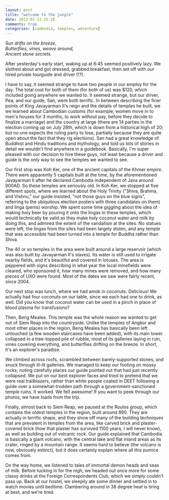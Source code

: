 ```yaml
---
layout: post
title: "welcome to the jungle"
date: 2013-07-12 15:26
comments: true
categories: [cambodia, temples, adventure]
---
```


<em>Sun drifts on the breeze,<br/>
Butterflies, vines, weave around,<br/>
Ancient stone secrets.</em>

After yesterday's early start, waking up at 6:45 seemed positively lazy.  We slothed about and got dressed, grabbed breakfast, then set off with our hired private tourguide and driver (!?).

I have to say, it seemed strange to have two people in our employ for the day.  The total cost for both of them (for both of us) was $120, which included going anywhere we wanted to.  It seemed strange, but our driver, Pea, and our guide, San, were both terrific.  In between describing the finer points of King Javayarman II's reign and the details of temples he built, we we learned about Cambodian customs (for example, women move in to men's houses for 3 months, to work without pay, before they decide to finalize a marriage) and the country at large (there are 14 parties in the election coming up on July 28th, which is down from a historical high of 20; but no one expects the ruling party to lose, partially because they are quite open about the fact that they rig elections).  San had a great knowledge of Buddhist and Hindu traditions and mythology, and told us lots of stories in detail we wouldn't find anywhere in a guidebook.  Basically, I'm super pleased with our decision to hire these guys, not least because a driver and guide is the only way to see the temples we wanted to see.

Our first stop was Koh Ker, one of the ancient capitals of the Khmer empire.  There were apparently 5 capitals built at the time, by the aforementioned Javayarman II after he declared Cambodia independent of Java around 900AD.  So these temples are seriously old.  In Koh Ker, we stopped at five different spots, where we learned about the Holy Trinity ("Shiva, Brahma, and Vishnu," our guide insisted, "not those guys on the blue signs", referring to the ubiquitous election posters with three candidates on them) and linga (penis) worship.  We spent some time giggling about the idea of making holy beer by pouring it onto the lingas in these temples, which would technically be valid as they make holy coconut water and milk by doing this, and admired the extent of the vandalism at the sites.  No statues were left, the lingas from the sites had been largely stolen, and any temple that was accessible had been turned into a temple for Buddha rather than Shiva.

The 40 or so temples in the area were built around a large reservoir (which was also built by Javayarman II's slaves).  Its water is still used to irrigate nearby fields, and it's beautiful and covered in lotuses.  The area is peppered with signs describing in what year the local minefields were cleared, who sponsored it, how many mines were removed, and how many pieces of UXO were found.  Most of the dates we saw were fairly recent, since 2004.

Our next stop was lunch, where we had amok in coconuts.  Delicious!  We actually had four coconuts on our table, since we each had one to drink, as well.  Did you know that coconut water can be used in a pinch in place of blood plasma for transfusions?

Then, Beng Mealea.  This temple was the whole reason we wanted to get out of Siem Reap into the countryside.  Unlike the temples of Angkor and most other places in the region, Beng Mealea has basically been left untouched (a few wooden staircases have been added), with its main tower collapsed in a tree-topped pile of rubble, most of its galleries laying in ruin, vines covering everything, and butterflies drifting on the breeze.  In short, it's an explorer's paradise.

We climbed across roofs, scrambled between barely-supported stones, and snuck through ill-lit galleries.  We managed to keep our footing on mossy rocks, noting carefully places our guide pointed out that had just recently collapsed.  We put on our best explorer faces and tried to pretend that we were real trailblazers, rather than white people coated in DEET following a guide over a somewhat-trodden path through a government-sanctioned temple ruins.  It worked.  We felt awesome!  If you want to peek through our photos, we have loads from the trip.

Finally, almost back to Siem Reap, we paused at the Roulos group, which contains the oldest temples in the region, built around 890.  They are actually in terrific shape, and they show off many of the building techniques that are prevalent in temples from the area, like carved brick and plaster-covered brick (how that plaster has survived 1100 years, I will never know), as well as building out of volcanic rock.  Our guide explained that Cambodia is basically a giant volcano, with the central lake and flat inland areas as its crater, ringed by a mountain range.  It seems hard to believe (the volcano is now, obviously extinct), but it does certainly explain where all this pumice comes from.

On the way home, we listened to tales of immortal demon heads and seas of milk.  Before tucking in for the nigh, we headed out once more for some classy drinks at the Foreign Correspondents Club, which we simply couldn't pass up.  Back at our hostel, we sleepily ate some dinner and settled in to watch movies until bedtime.  Clambering around in 38 degree heat is tiring at best, and we're tired.

